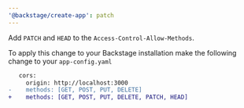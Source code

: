 ```yaml
---
'@backstage/create-app': patch
---
```


Add `PATCH` and `HEAD` to the `Access-Control-Allow-Methods`.

To apply this change to your Backstage installation make the following change to your `app-config.yaml`

```diff
   cors:
     origin: http://localhost:3000
-    methods: [GET, POST, PUT, DELETE]
+    methods: [GET, POST, PUT, DELETE, PATCH, HEAD]
```
